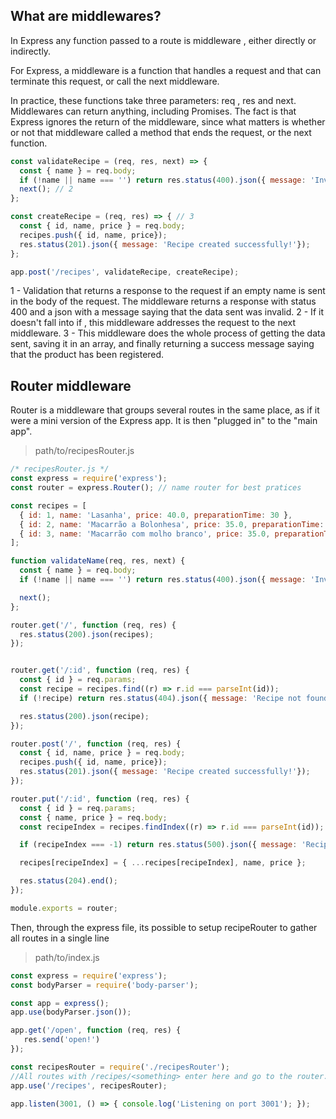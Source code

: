 ## What are middlewares? 

In Express any function passed to a route is middleware , either directly or indirectly.

For Express, a middleware is a function that handles a request and that can terminate this request, or call the next middleware.

In practice, these functions take three parameters: req , res and next. Middlewares can return anything, including Promises. The fact is that Express ignores the return of the middleware, since what matters is whether or not that middleware called a method that ends the request, or the next function.

```javascript
const validateRecipe = (req, res, next) => {
  const { name } = req.body;
  if (!name || name === '') return res.status(400).json({ message: 'Invalid data!'}); // 1
  next(); // 2
};

const createRecipe = (req, res) => { // 3
  const { id, name, price } = req.body;
  recipes.push({ id, name, price});
  res.status(201).json({ message: 'Recipe created successfully!'});
};

app.post('/recipes', validateRecipe, createRecipe);
```

1 - Validation that returns a response to the request if an empty name is sent in the body of the request. The middleware returns a response with status 400 and a json with a message saying that the data sent was invalid.
2 - If it doesn't fall into if , this middleware addresses the request to the next middleware.
3 - This middleware does the whole process of getting the data sent, saving it in an array, and finally returning a success message saying that the product has been registered.

## Router middleware

Router is a middleware that groups several routes in the same place, as if it were a mini version of the Express app. It is then "plugged in" to the "main app".

> path/to/recipesRouter.js

```javascript
/* recipesRouter.js */
const express = require('express');
const router = express.Router(); // name router for best pratices

const recipes = [
  { id: 1, name: 'Lasanha', price: 40.0, preparationTime: 30 },
  { id: 2, name: 'Macarrão a Bolonhesa', price: 35.0, preparationTime: 25 },
  { id: 3, name: 'Macarrão com molho branco', price: 35.0, preparationTime: 25 },
];

function validateName(req, res, next) {
  const { name } = req.body;
  if (!name || name === '') return res.status(400).json({ message: 'Invalid data!'});

  next();
};

router.get('/', function (req, res) {
  res.status(200).json(recipes);
});


router.get('/:id', function (req, res) {
  const { id } = req.params;
  const recipe = recipes.find((r) => r.id === parseInt(id));
  if (!recipe) return res.status(404).json({ message: 'Recipe not found!'});

  res.status(200).json(recipe);
});

router.post('/', function (req, res) {
  const { id, name, price } = req.body;
  recipes.push({ id, name, price});
  res.status(201).json({ message: 'Recipe created successfully!'});
});

router.put('/:id', function (req, res) {
  const { id } = req.params;
  const { name, price } = req.body;
  const recipeIndex = recipes.findIndex((r) => r.id === parseInt(id));

  if (recipeIndex === -1) return res.status(500).json({ message: 'Recipe not found!' });

  recipes[recipeIndex] = { ...recipes[recipeIndex], name, price };

  res.status(204).end();
});

module.exports = router;
```

Then, through the express file, its possible to setup recipeRouter to gather all routes in a single line

> path/to/index.js

```javascript
const express = require('express');
const bodyParser = require('body-parser');

const app = express();
app.use(bodyParser.json());

app.get('/open', function (req, res) {
   res.send('open!')
});

const recipesRouter = require('./recipesRouter');
//All routes with /recipes/<something> enter here and go to the router. */
app.use('/recipes', recipesRouter);

app.listen(3001, () => { console.log('Listening on port 3001'); });
```



